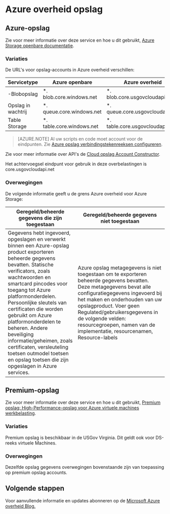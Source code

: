<properties
    pageTitle="Azure overheid documentatie | Microsoft Azure"
    description="Dit vindt u een vergelijking van functies en informatie over het ontwikkelen van toepassingen voor de overheid van Azure"
    services="Azure-Government"
    cloud="gov" 
    documentationCenter=""
    authors="ryansoc"
    manager="zakramer"
    editor=""/>

<tags
    ms.service="multiple"
    ms.devlang="na"
    ms.topic="article"
    ms.tgt_pltfrm="na"
    ms.workload="azure-government"
    ms.date="10/13/2016"
    ms.author="ryansoc"/>


#  <a name="azure-government-storage"></a>Azure overheid opslag

##  <a name="azure-storage"></a>Azure-opslag

Zie voor meer informatie over deze service en hoe u dit gebruikt, [Azure Storage openbare documentatie](https://azure.microsoft.com/documentation/services/storage/).

### <a name="variations"></a>Variaties

De URL's voor opslag-accounts in Azure overheid verschillen:

Servicetype|Azure openbare|Azure overheid
---|---|---
-Blobopslag|*. blob.core.windows.net|*. blob.core.usgovcloudapi.net
Opslag in wachtrij|*. queue.core.windows.net|*. queue.core.usgovcloudapi.net
Table Storage|*. table.core.windows.net| *. table.core.usgovcloudapi.net

>[AZURE.NOTE] Al uw scripts en code moet account voor de eindpunten.  Zie [Azure opslag verbindingstekenreeksen configureren](../storage-configure-connection-string.md#creating-a-connection-string-to-the-explicit-storage-endpoint). 

Zie voor meer informatie over API's de <a href="https://msdn.microsoft.com/en-us/library/azure/mt616540.aspx">Cloud opslag Account Constructor</a>.

Het achtervoegsel eindpunt voor gebruik in deze overbelastingen is core.usgovcloudapi.net 

### <a name="considerations"></a>Overwegingen

De volgende informatie geeft u de grens Azure overheid voor Azure Storage:

| Geregeld/beheerde gegevens die zijn toegestaan | Geregeld/beheerde gegevens niet toegestaan |
|--------------------------------------------------------------------------------------|-----------------------------------------------------------------------------------------------------------------------------------------------------------------------------------------------------------------------------------------------------------------------------------------------------------------|
| Gegevens hebt ingevoerd, opgeslagen en verwerkt binnen een Azure-opslag product exporteren beheerde gegevens bevatten. Statische verificators, zoals wachtwoorden en smartcard pincodes voor toegang tot Azure platformonderdelen. Persoonlijke sleutels van certificaten die worden gebruikt om Azure platformonderdelen te beheren. Andere beveiliging informatie/geheimen, zoals certificaten, versleuteling toetsen outmodel toetsen en opslag toetsen die zijn opgeslagen in Azure services. | Azure opslag metagegevens is niet toegestaan om te exporteren beheerde gegevens bevatten. Deze metagegevens bevat alle configuratiegegevens ingevoerd bij het maken en onderhouden van uw opslagproduct.  Voer geen Regulated/gebruikersgegevens in de volgende velden: resourcegroepen, namen van de implementatie, resourcenamen, Resource-labels  

##  <a name="premium-storage"></a>Premium-opslag

Zie voor meer informatie over deze service en hoe u dit gebruikt, [Premium opslag: High-Performance-opslag voor Azure virtuele machines werkbelasting](../storage/storage-premium-storage.md).

###  <a name="variations"></a>Variaties

Premium opslag is beschikbaar in de USGov Virginia. Dit geldt ook voor DS-reeks virtuele Machines. 

### <a name="considerations"></a>Overwegingen

Dezelfde opslag gegevens overwegingen bovenstaande zijn van toepassing op premium opslag accounts. 

##  <a name="next-steps"></a>Volgende stappen

Voor aanvullende informatie en updates abonneren op de <a href="https://blogs.msdn.microsoft.com/azuregov/">Microsoft Azure overheid Blog.</a>
